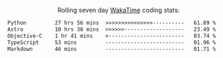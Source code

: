 <p align="center">Rolling seven day <a href="https://wakatime.com/@syrkis"/>WakaTime</a> coding stats:</p>
<!--START_SECTION:waka-->

```txt
Python         27 hrs 56 mins  >>>>>>>>>>>>>>>----------   61.89 %
Astro          10 hrs 36 mins  >>>>>>-------------------   23.49 %
Objective-C    1 hr 41 mins    >------------------------   03.74 %
TypeScript     53 mins         -------------------------   01.96 %
Markdown       46 mins         -------------------------   01.71 %
```

<!--END_SECTION:waka-->
